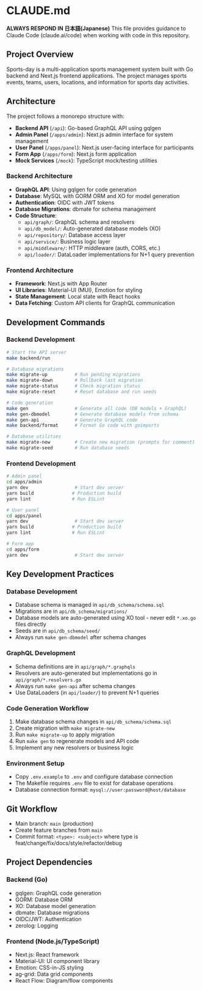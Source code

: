 # CLAUDE.md

**ALWAYS RESPOND IN 日本語(Japanese)**
This file provides guidance to Claude Code (claude.ai/code) when working with code in this repository.

## Project Overview

Sports-day is a multi-application sports management system built with Go backend and Next.js frontend applications. The project manages sports events, teams, users, locations, and information for sports day activities.

## Architecture

The project follows a monorepo structure with:

- **Backend API** (`/api`): Go-based GraphQL API using gqlgen
- **Admin Panel** (`/apps/admin`): Next.js admin interface for system management
- **User Panel** (`/apps/panel`): Next.js user-facing interface for participants
- **Form App** (`/apps/form`): Next.js form application
- **Mock Services** (`/mock`): TypeScript mock/testing utilities

### Backend Architecture

- **GraphQL API**: Using gqlgen for code generation
- **Database**: MySQL with GORM ORM and XO for model generation
- **Authentication**: OIDC with JWT tokens
- **Database Migrations**: dbmate for schema management
- **Code Structure**:
  - `api/graph/`: GraphQL schema and resolvers
  - `api/db_model/`: Auto-generated database models (XO)
  - `api/repository/`: Database access layer
  - `api/service/`: Business logic layer
  - `api/middleware/`: HTTP middleware (auth, CORS, etc.)
  - `api/loader/`: DataLoader implementations for N+1 query prevention

### Frontend Architecture

- **Framework**: Next.js with App Router
- **UI Libraries**: Material-UI (MUI), Emotion for styling
- **State Management**: Local state with React hooks
- **Data Fetching**: Custom API clients for GraphQL communication

## Development Commands

### Backend Development

```bash
# Start the API server
make backend/run

# Database migrations
make migrate-up          # Run pending migrations
make migrate-down        # Rollback last migration
make migrate-status      # Check migration status
make migrate-reset       # Reset database and run seeds

# Code generation
make gen                 # Generate all code (DB models + GraphQL)
make gen-dbmodel         # Generate database models from schema
make gen-api             # Generate GraphQL code
make backend/format      # Format Go code with goimports

# Database utilities
make migrate-new         # Create new migration (prompts for comment)
make migrate-seed        # Run database seeds
```

### Frontend Development

```bash
# Admin panel
cd apps/admin
yarn dev                 # Start dev server
yarn build              # Production build
yarn lint               # Run ESLint

# User panel
cd apps/panel
yarn dev                 # Start dev server
yarn build              # Production build
yarn lint               # Run ESLint

# Form app
cd apps/form
yarn dev                 # Start dev server
```

## Key Development Practices

### Database Development

- Database schema is managed in `api/db_schema/schema.sql`
- Migrations are in `api/db_schema/migrations/`
- Database models are auto-generated using XO tool - never edit `*.xo.go` files directly
- Seeds are in `api/db_schema/seed/`
- Always run `make gen-dbmodel` after schema changes

### GraphQL Development

- Schema definitions are in `api/graph/*.graphqls`
- Resolvers are auto-generated but implementations go in `api/graph/*.resolvers.go`
- Always run `make gen-api` after schema changes
- Use DataLoaders (in `api/loader/`) to prevent N+1 queries

### Code Generation Workflow

1. Make database schema changes in `api/db_schema/schema.sql`
2. Create migration with `make migrate-new`
3. Run `make migrate-up` to apply migration
4. Run `make gen` to regenerate models and API code
5. Implement any new resolvers or business logic

### Environment Setup

- Copy `.env.example` to `.env` and configure database connection
- The Makefile requires `.env` file to exist for database operations
- Database connection format: `mysql://user:password@host/database`

## Git Workflow

- Main branch: `main` (production)
- Create feature branches from `main`
- Commit format: `<type>: <subject>` where type is feat/change/fix/docs/style/refactor/debug

## Project Dependencies

### Backend (Go)

- gqlgen: GraphQL code generation
- GORM: Database ORM
- XO: Database model generation
- dbmate: Database migrations
- OIDC/JWT: Authentication
- zerolog: Logging

### Frontend (Node.js/TypeScript)

- Next.js: React framework
- Material-UI: UI component library
- Emotion: CSS-in-JS styling
- ag-grid: Data grid components
- React Flow: Diagram/flow components

